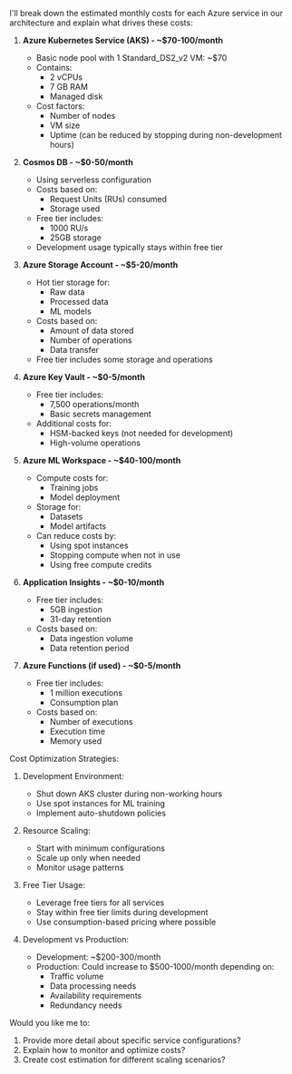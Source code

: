 I'll break down the estimated monthly costs for each Azure service in our architecture and explain what drives these costs:

1. **Azure Kubernetes Service (AKS) - ~$70-100/month**
   - Basic node pool with 1 Standard_DS2_v2 VM: ~$70
   - Contains:
     - 2 vCPUs
     - 7 GB RAM
     - Managed disk
   - Cost factors:
     - Number of nodes
     - VM size
     - Uptime (can be reduced by stopping during non-development hours)

2. **Cosmos DB - ~$0-50/month**
   - Using serverless configuration
   - Costs based on:
     - Request Units (RUs) consumed
     - Storage used
   - Free tier includes:
     - 1000 RU/s
     - 25GB storage
   - Development usage typically stays within free tier

3. **Azure Storage Account - ~$5-20/month**
   - Hot tier storage for:
     - Raw data
     - Processed data
     - ML models
   - Costs based on:
     - Amount of data stored
     - Number of operations
     - Data transfer
   - Free tier includes some storage and operations

4. **Azure Key Vault - ~$0-5/month**
   - Free tier includes:
     - 7,500 operations/month
     - Basic secrets management
   - Additional costs for:
     - HSM-backed keys (not needed for development)
     - High-volume operations

5. **Azure ML Workspace - ~$40-100/month**
   - Compute costs for:
     - Training jobs
     - Model deployment
   - Storage for:
     - Datasets
     - Model artifacts
   - Can reduce costs by:
     - Using spot instances
     - Stopping compute when not in use
     - Using free compute credits

6. **Application Insights - ~$0-10/month**
   - Free tier includes:
     - 5GB ingestion
     - 31-day retention
   - Costs based on:
     - Data ingestion volume
     - Data retention period

7. **Azure Functions (if used) - ~$0-5/month**
   - Free tier includes:
     - 1 million executions
     - Consumption plan
   - Costs based on:
     - Number of executions
     - Execution time
     - Memory used

Cost Optimization Strategies:
1. Development Environment:
   - Shut down AKS cluster during non-working hours
   - Use spot instances for ML training
   - Implement auto-shutdown policies

2. Resource Scaling:
   - Start with minimum configurations
   - Scale up only when needed
   - Monitor usage patterns

3. Free Tier Usage:
   - Leverage free tiers for all services
   - Stay within free tier limits during development
   - Use consumption-based pricing where possible

4. Development vs Production:
   - Development: ~$200-300/month
   - Production: Could increase to $500-1000/month depending on:
     - Traffic volume
     - Data processing needs
     - Availability requirements
     - Redundancy needs

Would you like me to:
1. Provide more detail about specific service configurations?
2. Explain how to monitor and optimize costs?
3. Create cost estimation for different scaling scenarios?